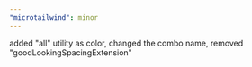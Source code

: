 ```yaml
---
"microtailwind": minor
---
```


added "all" utility as color, changed the combo name, removed "goodLookingSpacingExtension"
